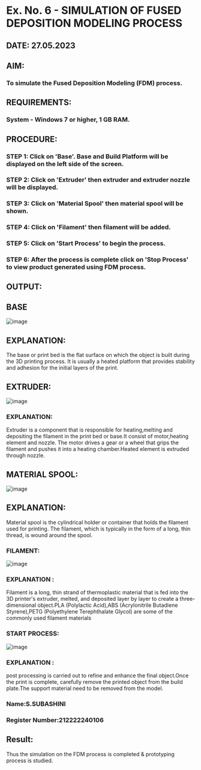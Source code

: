 # Ex. No. 6 - SIMULATION OF FUSED DEPOSITION MODELING PROCESS

## DATE: 27.05.2023
## AIM:
### To simulate the Fused Deposition Modeling (FDM) process.

## REQUIREMENTS:
### System - Windows 7 or higher, 1 GB RAM.

## PROCEDURE:
### STEP 1: Click on 'Base'. Base and Build Platform will be displayed on the left side of the screen.
### STEP 2: Click on 'Extruder' then extruder and extruder nozzle will be displayed.
### STEP 3: Click on 'Material Spool' then material spool will be shown.
### STEP 4: Click on 'Filament' then filament will be added.
### STEP 5: Click on 'Start Process' to begin the process.
### STEP 6: After the process is complete click on 'Stop Process' to view product generated using FDM process.

## OUTPUT:
## BASE
![image](https://github.com/SubashiniSenniappan/Ex.-No---6.-SIMULATION-OF-FUSED-DEPOSITION-MODELING-PROCESS/assets/119404951/85be4ec3-1425-44ea-ae8b-6106b7d15e7d)
## EXPLANATION:
The base or print bed is the flat surface on which the object is built during the 3D printing process. It is usually a heated platform that provides stability and adhesion for the initial layers of the print.
## EXTRUDER:
![image](https://github.com/SubashiniSenniappan/Ex.-No---6.-SIMULATION-OF-FUSED-DEPOSITION-MODELING-PROCESS/assets/119404951/35b64bec-5743-4b7c-ae3e-ed7e25f0dbef)
### EXPLANATION:
Extruder is a component that is responsible for heating,melting and depositing the filament in the print bed or base.It consist of motor,heating element and nozzle. The motor drives a gear or a wheel that grips the filament and pushes it into a heating chamber.Heated element is extruded through nozzle.
## MATERIAL SPOOL:
![image](https://github.com/SubashiniSenniappan/Ex.-No---6.-SIMULATION-OF-FUSED-DEPOSITION-MODELING-PROCESS/assets/119404951/84d1be72-5e6f-42db-a339-c9884126d814)
## EXPLANATION:
Material spool is the cylindrical holder or container that holds the filament used for printing. The filament, which is typically in the form of a long, thin thread, is wound around the spool.
### FILAMENT:
![image](https://github.com/SubashiniSenniappan/Ex.-No---6.-SIMULATION-OF-FUSED-DEPOSITION-MODELING-PROCESS/assets/119404951/4f417e34-cf96-470c-a6fd-279e308539ea)

### EXPLANATION :
Filament is a long, thin strand of thermoplastic material that is fed into the 3D printer's extruder, melted, and deposited layer by layer to create a three-dimensional object.PLA (Polylactic Acid),ABS (Acrylonitrile Butadiene Styrene),PETG (Polyethylene Terephthalate Glycol) are some of the commonly used filament materials
### START PROCESS:

![image](https://github.com/SubashiniSenniappan/Ex.-No---6.-SIMULATION-OF-FUSED-DEPOSITION-MODELING-PROCESS/assets/119404951/906af90e-ff5a-402b-a10d-7a111ad3ad10)



### EXPLANATION :

post processing is carried out to refine and enhance the final object.Once the print is complete, carefully remove the printed object from the build plate.The support material need to be removed from the model.



### Name:S.SUBASHINI
### Register Number:212222240106

## Result:
Thus the simulation on the FDM process is completed & prototyping process is studied.
